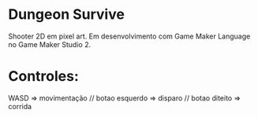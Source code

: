 # Dungeon Survive
Shooter 2D em pixel art. Em desenvolvimento com Game Maker Language no Game Maker Studio 2.
# Controles:
WASD => movimentação // botao esquerdo => disparo // botao diteito => corrida